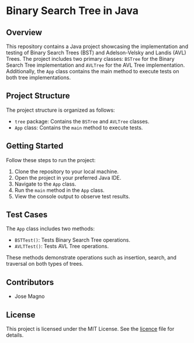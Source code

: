 # Binary Search Tree in Java

## Overview

This repository contains a Java project showcasing the implementation and testing of Binary Search Trees (BST) and Adelson-Velsky and Landis (AVL) Trees. The project includes two primary classes: `BSTree` for the Binary Search Tree implementation and `AVLTree` for the AVL Tree implementation. Additionally, the `App` class contains the main method to execute tests on both tree implementations.

## Project Structure

The project structure is organized as follows:

- `tree` package: Contains the `BSTree` and `AVLTree` classes.
- `App` class: Contains the `main` method to execute tests.

## Getting Started

Follow these steps to run the project:

1. Clone the repository to your local machine.
2. Open the project in your preferred Java IDE.
3. Navigate to the `App` class.
4. Run the `main` method in the `App` class.
5. View the console output to observe test results.

## Test Cases

The `App` class includes two methods:

- `BSTTest()`: Tests Binary Search Tree operations.
- `AVLTTest()`: Tests AVL Tree operations.

These methods demonstrate operations such as insertion, search, and traversal on both types of trees.

## Contributors

- Jose Magno

## License

This project is licensed under the MIT License. See the [licence](https://opensource.org/license/mit)  file for details.

